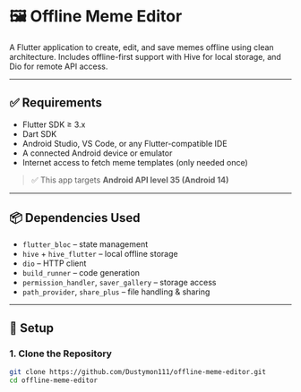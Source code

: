 # 🖼️ Offline Meme Editor

A Flutter application to create, edit, and save memes offline using clean architecture. Includes offline-first support with Hive for local storage, and Dio for remote API access.

---

## ✅ Requirements

- Flutter SDK ≥ 3.x
- Dart SDK
- Android Studio, VS Code, or any Flutter-compatible IDE
- A connected Android device or emulator
- Internet access to fetch meme templates (only needed once)

> ✅ This app targets **Android API level 35 (Android 14)**

---

## 📦 Dependencies Used

- `flutter_bloc` – state management
- `hive` + `hive_flutter` – local offline storage
- `dio` – HTTP client
- `build_runner` – code generation
- `permission_handler`, `saver_gallery` – storage access
- `path_provider`, `share_plus` – file handling & sharing

---

## 🔧 Setup

### 1. Clone the Repository

```bash
git clone https://github.com/Dustymon111/offline-meme-editor.git
cd offline-meme-editor
